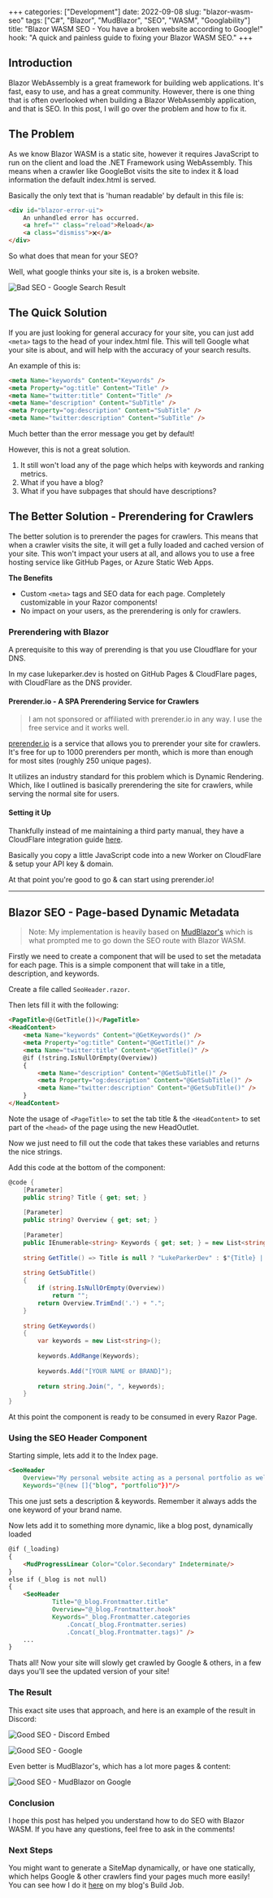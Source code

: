 +++
categories: ["Development"]
date: 2022-09-08
slug: "blazor-wasm-seo"
tags: ["C#", "Blazor", "MudBlazor", "SEO", "WASM", "Googlability"]
title: "Blazor WASM SEO - You have a broken website according to Google!"
hook: "A quick and painless guide to fixing your Blazor WASM SEO."
+++

## Introduction

Blazor WebAssembly is a great framework for building web applications. It's fast, easy to use, and has a great community. However, there is one thing that is often overlooked when building a Blazor WebAssembly application, and that is SEO. In this post, I will go over the problem and how to fix it.

## The Problem

As we know Blazor WASM is a static site, however it requires JavaScript to run on the client and load the .NET Framework using WebAssembly. This means when a crawler like GoogleBot visits the site to index it & load information the default index.html is served.

Basically the only text that is 'human readable' by default in this file is:

```html
<div id="blazor-error-ui">
    An unhandled error has occurred.
    <a href="" class="reload">Reload</a>
    <a class="dismiss">🗙</a>
</div>
```

So what does that mean for your SEO? 

Well, what google thinks your site is, is a broken website.

![Bad SEO - Google Search Result](_content/LukeParkerDev.Blog/uploads/lukeparkerdev-bad-seo.png)

## The Quick Solution

If you are just looking for general accuracy for your site, you can just add `<meta>` tags to the head of your index.html file. This will tell Google what your site is about, and will help with the accuracy of your search results.

An example of this is:

```html
<meta Name="keywords" Content="Keywords" />
<meta Property="og:title" Content="Title" />
<meta Name="twitter:title" Content="Title" />
<meta Name="description" Content="SubTitle" />
<meta Property="og:description" Content="SubTitle" />
<meta Name="twitter:description" Content="SubTitle" />
```

Much better than the error message you get by default!

However, this is not a great solution.

1. It still won't load any of the page which helps with keywords and ranking metrics.
2. What if you have a blog? 
3. What if you have subpages that should have descriptions?

## The Better Solution - Prerendering for Crawlers

The better solution is to prerender the pages for crawlers. This means that when a crawler visits the site, it will get a fully loaded and cached version of your site. This won't impact your users at all, and allows you to use a free hosting service like GitHub Pages, or Azure Static Web Apps.

**The Benefits**

* Custom `<meta>` tags and SEO data for each page. Completely customizable in your Razor components!
* No impact on your users, as the prerendering is only for crawlers.

### Prerendering with Blazor

A prerequisite to this way of prerending is that you use Cloudflare for your DNS.

In my case lukeparker.dev is hosted on GitHub Pages & CloudFlare pages, with CloudFlare as the DNS provider.

#### Prerender.io - A SPA Prerendering Service for Crawlers

> I am not sponsored or affiliated with prerender.io in any way. 
> I use the free service and it works well.

[prerender.io](https://prerender.io/) is a service that allows you to prerender your site for crawlers. It's free for up to 1000 prerenders per month, which is more than enough for most sites (roughly 250 unique pages).

It utilizes an industry standard for this problem which is Dynamic Rendering. Which, like I outlined is basically prerendering the site for crawlers, while serving the normal site for users.

#### Setting it Up

Thankfully instead of me maintaining a third party manual, they have a CloudFlare integration guide [here](https://docs.prerender.io/docs/24-cloudflare).

Basically you copy a little JavaScript code into a new Worker on CloudFlare & setup your API key & domain.

At that point you're good to go & can start using prerender.io!

---

## Blazor SEO - Page-based Dynamic Metadata 

> Note: My implementation is heavily based on [MudBlazor's](https://github.com/MudBlazor/MudBlazor/blob/dev/src/MudBlazor.Docs/Components/DocsPageHeader.razor#L10-L22) which is what prompted me to go down the SEO route with Blazor WASM.

Firstly we need to create a component that will be used to set the metadata for each page. This is a simple component that will take in a title, description, and keywords.

Create a file called `SeoHeader.razor`.

Then lets fill it with the following:

```html
<PageTitle>@(GetTitle())</PageTitle>
<HeadContent>
    <meta Name="keywords" Content="@GetKeywords()" />
    <meta Property="og:title" Content="@GetTitle()" />
    <meta Name="twitter:title" Content="@GetTitle()" />
    @if (!string.IsNullOrEmpty(Overview))
    {
        <meta Name="description" Content="@GetSubTitle()" />
        <meta Property="og:description" Content="@GetSubTitle()" />
        <meta Name="twitter:description" Content="@GetSubTitle()" />
    }
</HeadContent>
```

Note the usage of `<PageTitle>` to set the tab title & the `<HeadContent>` to set part of the `<head>` of the page using the new HeadOutlet.

Now we just need to fill out the code that takes these variables and returns the nice strings.

Add this code at the bottom of the component:

```cs
@code {
    [Parameter]
    public string? Title { get; set; }
    
    [Parameter]
    public string? Overview { get; set; }
    
    [Parameter]
    public IEnumerable<string> Keywords { get; set; } = new List<string>();
        
    string GetTitle() => Title is null ? "LukeParkerDev" : $"{Title} | [YOUR BRAND NAME/SUFFIX]";
        
    string GetSubTitle()
    {
        if (string.IsNullOrEmpty(Overview))
            return "";
        return Overview.TrimEnd('.') + ".";
    }
    
    string GetKeywords()
    {
        var keywords = new List<string>();
        
        keywords.AddRange(Keywords);
        
        keywords.Add("[YOUR NAME or BRAND]");
    
        return string.Join(", ", keywords);
    }
}
```

At this point the component is ready to be consumed in every Razor Page.

### Using the SEO Header Component

Starting simple, lets add it to the Index page.

```html
<SeoHeader
    Overview="My personal website acting as a personal portfolio as well as a blog to share my knowledge." 
    Keywords="@(new []{"blog", "portfolio"})"/>
```

This one just sets a description & keywords. Remember it always adds the one keyword of your brand name.

Now lets add it to something more dynamic, like a blog post, dynamically loaded

```html
@if (_loading)
{
    <MudProgressLinear Color="Color.Secondary" Indeterminate/>
}
else if (_blog is not null)
{
    <SeoHeader 
            Title="@_blog.Frontmatter.title" 
            Overview="@_blog.Frontmatter.hook" 
            Keywords="_blog.Frontmatter.categories
                .Concat(_blog.Frontmatter.series)
                .Concat(_blog.Frontmatter.tags)" />
    ...
}
```

Thats all! Now your site will slowly get crawled by Google & others, in a few days you'll see the updated version of your site!

### The Result

This exact site uses that approach, and here is an example of the result in Discord:

![Good SEO - Discord Embed](_content/LukeParkerDev.Blog/uploads/seo-result-discord.png)


![Good SEO - Google](_content/LukeParkerDev.Blog/uploads/seo-result-google.png)

Even better is MudBlazor's, which has a lot more pages & content:

![Good SEO - MudBlazor on Google](_content/LukeParkerDev.Blog/uploads/seo-result-mudblazor-google.png)

### Conclusion

I hope this post has helped you understand how to do SEO with Blazor WASM. If you have any questions, feel free to ask in the comments!

### Next Steps

You might want to generate a SiteMap dynamically, or have one statically, which helps Google & other crawlers find your pages much more easily! You can see how I do it [here](https://github.com/Hona/LukeParkerDev/blob/main/LukeParkerDev.BuildJob/Program.cs) on my blog's Build Job.
